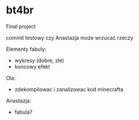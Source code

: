 # bt4br
Final project

commit testowy czy Anastazja może wrzucać rzeczy

Elementy fabuly:
* wykresy (dobre, zle)
* koncowy efekt

Ola:
* zdekompilowac i zanalizowac kod minecrafta

Anastazja:
* fabula?
